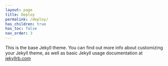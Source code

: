 ```yaml
---
layout: page
title: Deploy
permalink: /deploy/
has_children: true
has_toc: false
nav_order: 3
---
```


This is the base Jekyll theme. You can find out more info about customizing your Jekyll theme, as well as basic Jekyll usage documentation at [jekyllrb.com](https://jekyllrb.com/)